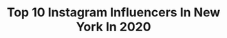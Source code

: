 ---
title: Top 10 Instagram Influencers In New York In 2020
description: >-
  Find top Instagram influencers in New York in 2020. Most popular hashtags: # #ootdinspiration #newyork #kemisinalovestory.
platform: Instagram
profiles:
  - username: "youreastcoastgirl"
    fullname: >-
      Sarah Krous
    location: "United States"
    followers: 7380
    engagement: 1916
    commentsToLikes: 0.336776
    id: ck137gzccbhoo0i19wjbyudx2
    verified: false
    hashtags: "#beachlife, #otkboots, #shopthemint, #outfitoftheday"
  - username: "shee.dat"
    fullname: >-
      Rasheedat Afolabi
    location: "United States"
    followers: 16590
    engagement: 1441
    commentsToLikes: 0.086982
    id: ck8sx0rz8ftyx0j7830sozaa1
    verified: false
    hashtags: ""
  - username: "xena.raw"
    fullname: >-
      Travel + Style
    location: "United States"
    followers: 18798
    engagement: 1195
    commentsToLikes: 0.107126
    id: ck14hsb23bvod0i19ub2tmp7i
    verified: false
    hashtags: "#travelblogger, #beautifulnyc, #ootdinspiration, #postcardplaces"
  - username: "jonahmiller22"
    fullname: >-
      Jonah Miller
    location: "United States"
    followers: 2493
    engagement: 2471
    commentsToLikes: 0.137408
    id: ck5c2vc21y2a80i11eiv78z8z
    verified: false
    hashtags: "#streetviewnews, #sonyt, #nyc, #thesequel"
  - username: "zaymaverick"
    fullname: >-
      zay maverick
    location: "United States"
    followers: 19716
    engagement: 1102
    commentsToLikes: 0.084737
    id: ck55lptus24n20i11fbbylx4p
    verified: false
    hashtags: ""
  - username: "oh_laa"
    fullname: >-
      T E J U 💋
    location: "United States"
    followers: 2439
    engagement: 2568
    commentsToLikes: 0.110066
    id: ck0vzygnubhwx0i19c6hgcbwv
    verified: false
    hashtags: "#kemisinalovestory, #taliatrilogythirteaparty, #virgoszn, #twentyfine"
  - username: "maddiecostfitlife"
    fullname: >-
      Maddie Costantino
    location: "United States"
    followers: 7007
    engagement: 1455
    commentsToLikes: 0.099178
    id: ckap2ev8lyj5z0i78bon90q0g
    verified: false
    hashtags: "#sponsored, #workingwithyasso, #collaboration, #maxoutwithmaddie"
  - username: "mollyrrusso"
    fullname: >-
      molly russo 🦋🖤
    location: "United States"
    followers: 7272
    engagement: 1805
    commentsToLikes: 0.069787
    id: ck8wfyq9aggwt0j7812rmk0fk
    verified: false
    hashtags: "#socialdistancing, #thankscovid19, #womenempowerment, #internationalwomensday"
  - username: "catherine_bukowski"
    fullname: >-
      Catherine Bukowski
    location: "United States"
    followers: 19952
    engagement: 823
    commentsToLikes: 0.275619
    id: ck6tqut4luino0j71o7xk4u0f
    verified: false
    hashtags: "#tops, #ootd, #katchme, #motelrocks"
  - username: "johnny2phones_"
    fullname: >-
      Johnny 2 Phones ☎️☎️
    location: "United States"
    followers: 14330
    engagement: 1311
    commentsToLikes: 0.052424
    id: ck0vyh9zq3zp80i19t9hh9prs
    verified: false
    hashtags: "#bezerkchallenge, #quarantine, #gelatochallenge"
---
